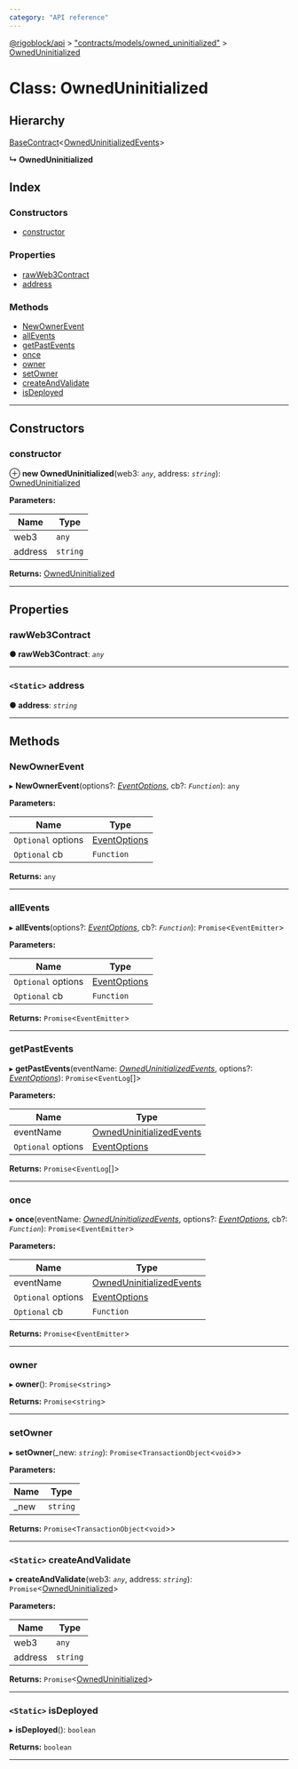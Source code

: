 ```yaml
---
category: "API reference"
---
```



[@rigoblock/api](../quick_start.md) > ["contracts/models/owned_uninitialized"](../modules/_contracts_models_owned_uninitialized_.md) > [OwnedUninitialized](../classes/_contracts_models_owned_uninitialized_.owneduninitialized.md)

# Class: OwnedUninitialized

## Hierarchy

 [BaseContract](_contracts_basecontract_.basecontract.md)<[OwnedUninitializedEvents](../enums/_contracts_models_owned_uninitialized_.owneduninitializedevents.md)>

**↳ OwnedUninitialized**

## Index

### Constructors

* [constructor](_contracts_models_owned_uninitialized_.owneduninitialized.md#constructor)

### Properties

* [rawWeb3Contract](_contracts_models_owned_uninitialized_.owneduninitialized.md#rawweb3contract)
* [address](_contracts_models_owned_uninitialized_.owneduninitialized.md#address)

### Methods

* [NewOwnerEvent](_contracts_models_owned_uninitialized_.owneduninitialized.md#newownerevent)
* [allEvents](_contracts_models_owned_uninitialized_.owneduninitialized.md#allevents)
* [getPastEvents](_contracts_models_owned_uninitialized_.owneduninitialized.md#getpastevents)
* [once](_contracts_models_owned_uninitialized_.owneduninitialized.md#once)
* [owner](_contracts_models_owned_uninitialized_.owneduninitialized.md#owner)
* [setOwner](_contracts_models_owned_uninitialized_.owneduninitialized.md#setowner)
* [createAndValidate](_contracts_models_owned_uninitialized_.owneduninitialized.md#createandvalidate)
* [isDeployed](_contracts_models_owned_uninitialized_.owneduninitialized.md#isdeployed)

---

## Constructors

<a id="constructor"></a>

###  constructor

⊕ **new OwnedUninitialized**(web3: *`any`*, address: *`string`*): [OwnedUninitialized](_contracts_models_owned_uninitialized_.owneduninitialized.md)

**Parameters:**

| Name | Type |
| ------ | ------ |
| web3 | `any` |
| address | `string` |

**Returns:** [OwnedUninitialized](_contracts_models_owned_uninitialized_.owneduninitialized.md)

___

## Properties

<a id="rawweb3contract"></a>

###  rawWeb3Contract

**● rawWeb3Contract**: *`any`*

___
<a id="address"></a>

### `<Static>` address

**● address**: *`string`*

___

## Methods

<a id="newownerevent"></a>

###  NewOwnerEvent

▸ **NewOwnerEvent**(options?: *[EventOptions](../interfaces/_contracts_basecontract_.eventoptions.md)*, cb?: *`Function`*): `any`

**Parameters:**

| Name | Type |
| ------ | ------ |
| `Optional` options | [EventOptions](../interfaces/_contracts_basecontract_.eventoptions.md) |
| `Optional` cb | `Function` |

**Returns:** `any`

___
<a id="allevents"></a>

###  allEvents

▸ **allEvents**(options?: *[EventOptions](../interfaces/_contracts_basecontract_.eventoptions.md)*, cb?: *`Function`*): `Promise`<`EventEmitter`>

**Parameters:**

| Name | Type |
| ------ | ------ |
| `Optional` options | [EventOptions](../interfaces/_contracts_basecontract_.eventoptions.md) |
| `Optional` cb | `Function` |

**Returns:** `Promise`<`EventEmitter`>

___
<a id="getpastevents"></a>

###  getPastEvents

▸ **getPastEvents**(eventName: *[OwnedUninitializedEvents](../enums/_contracts_models_owned_uninitialized_.owneduninitializedevents.md)*, options?: *[EventOptions](../interfaces/_contracts_basecontract_.eventoptions.md)*): `Promise`<`EventLog`[]>

**Parameters:**

| Name | Type |
| ------ | ------ |
| eventName | [OwnedUninitializedEvents](../enums/_contracts_models_owned_uninitialized_.owneduninitializedevents.md) |
| `Optional` options | [EventOptions](../interfaces/_contracts_basecontract_.eventoptions.md) |

**Returns:** `Promise`<`EventLog`[]>

___
<a id="once"></a>

###  once

▸ **once**(eventName: *[OwnedUninitializedEvents](../enums/_contracts_models_owned_uninitialized_.owneduninitializedevents.md)*, options?: *[EventOptions](../interfaces/_contracts_basecontract_.eventoptions.md)*, cb?: *`Function`*): `Promise`<`EventEmitter`>

**Parameters:**

| Name | Type |
| ------ | ------ |
| eventName | [OwnedUninitializedEvents](../enums/_contracts_models_owned_uninitialized_.owneduninitializedevents.md) |
| `Optional` options | [EventOptions](../interfaces/_contracts_basecontract_.eventoptions.md) |
| `Optional` cb | `Function` |

**Returns:** `Promise`<`EventEmitter`>

___
<a id="owner"></a>

###  owner

▸ **owner**(): `Promise`<`string`>

**Returns:** `Promise`<`string`>

___
<a id="setowner"></a>

###  setOwner

▸ **setOwner**(_new: *`string`*): `Promise`<`TransactionObject`<`void`>>

**Parameters:**

| Name | Type |
| ------ | ------ |
| _new | `string` |

**Returns:** `Promise`<`TransactionObject`<`void`>>

___
<a id="createandvalidate"></a>

### `<Static>` createAndValidate

▸ **createAndValidate**(web3: *`any`*, address: *`string`*): `Promise`<[OwnedUninitialized](_contracts_models_owned_uninitialized_.owneduninitialized.md)>

**Parameters:**

| Name | Type |
| ------ | ------ |
| web3 | `any` |
| address | `string` |

**Returns:** `Promise`<[OwnedUninitialized](_contracts_models_owned_uninitialized_.owneduninitialized.md)>

___
<a id="isdeployed"></a>

### `<Static>` isDeployed

▸ **isDeployed**(): `boolean`

**Returns:** `boolean`

___

